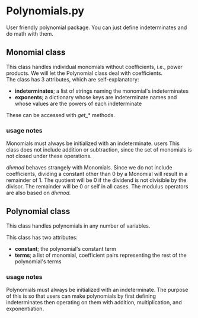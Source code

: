 # Polynomials.py
User friendly polynomial package.
You can just define indeterminates and do math
with them.

## Monomial class
This class handles individual monomials without coefficients,
i.e., power products.
We will let the Polynomial class deal with coefficients.  
The class has 3 attributes, which are self-explanatory:
* **indeterminates**; a list of strings naming the monomial's indeterminates
* **exponents**; a dictionary whose keys are indeterminate names 
  and whose values are the powers of each indeterminate

These can be accessed with *get_** methods.

### usage notes
Monomials must always be initialized with an indeterminate.
users
This class does not include addition or subtraction, 
since the set of monomials is not closed under these operations.

*divmod* behaves strangely with Monomials.
Since we do not include coefficients, dividing a constant other than 0 
by a Monomial will result in a remainder of 1.
The quotient will be 0 if the dividend is not divisible by the divisor.
The remainder will be 0 or self in all cases.
The modulus operators are also based on *divmod.*

## Polynomial class
This class handles polynomials in any number of variables.

This class has two attributes:
* **constant**; the polynomial's constant term
* **terms**; a list of monomial, coefficient pairs 
  representing the rest of the polynomial's terms


### usage notes
Polynomials must always be initialized with an indeterminate.
The purpose of this is so that users can make polynomials by first defining 
indeterminates then operating on them with addition, multiplication, and 
exponentiation.


